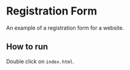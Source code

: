 # Registration Form

An example of a registration form for a website.

## How to run

Double click on `index.html`.
